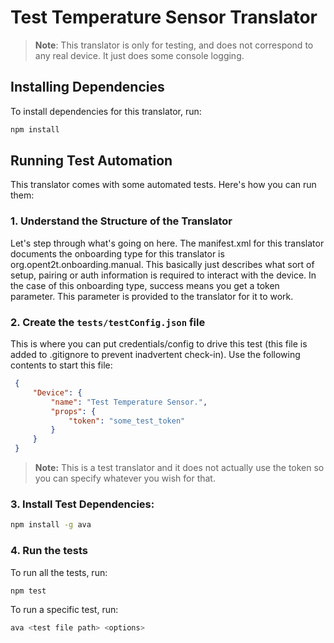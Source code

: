 # Test Temperature Sensor Translator

> <b>Note</b>: This translator is only for testing, and does not correspond to any real device. It just does
> some console logging.


## Installing Dependencies
To install dependencies for this translator, run:

```bash
npm install
```

## Running Test Automation
This translator comes with some automated tests. Here's how you can run them:

### 1. Understand the Structure of the Translator
Let's step through what's going on here. The manifest.xml for this translator documents the onboarding type
for this translator is org.opent2t.onboarding.manual. This basically just describes what sort of setup, pairing or
auth information is required to interact with the device. In the case of this onboarding type, success means you get
a token parameter. This parameter is provided to the translator for it to work.

### 2. Create the `tests/testConfig.json` file
This is where you can put credentials/config to drive this test (this file is added to .gitignore
to prevent inadvertent check-in). Use the following contents to start this file:

   ```json
    {
        "Device": {
            "name": "Test Temperature Sensor.",
            "props": {
                "token": "some_test_token"
            }
        }
    }
   ```

> **Note:** This is a test translator and it does not actually use the token so you can specify whatever you
wish for that.

### 3. Install Test Dependencies:

```bash
npm install -g ava
```

### 4. Run the tests

To run all the tests, run:

```bash
npm test
```

To run a specific test, run:

```bash
ava <test file path> <options>
```

